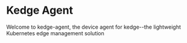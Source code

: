 # Kedge Agent

Welcome to kedge-agent, the device agent for kedge--the lightweight Kubernetes edge management solution
